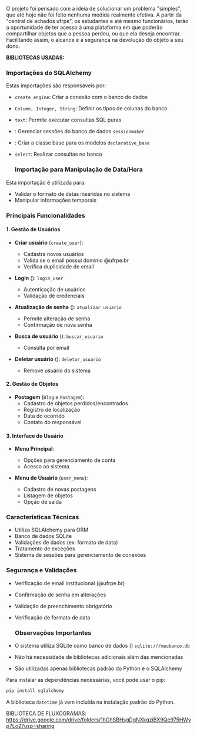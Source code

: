 O projeto foi pensado com a ideia de solucionar um problema "simples", que até hoje não foi feito nenhuma medida realmente efetiva. A partir da "central de achados ufrpe", os estudantes e até mesmo funcionários, terão a oportunidade de ter acesso à uma plataforma em que poderão compartilhar objetos que a pessoa perdeu, ou que ela deseja encontrar. Facilitando assim, o alcance e a segurança na devolução do objeto a seu dono.


**BIBLIOTECAS USADAS:** 
### Importações do SQLAlchemy
Estas importações são responsáveis por:
- `create_engine`: Criar a conexão com o banco de dados
- `Column, Integer, String`: Definir os tipos de colunas do banco
- `text`: Permite executar consultas SQL puras
- : Gerenciar sessões do banco de dados `sessionmaker`
- : Criar a classe base para os modelos `declarative_base`
- `select`: Realizar consultas no banco

  ### Importação para Manipulação de Data/Hora
Esta importação é utilizada para:
- Validar o formato de datas inseridas no sistema
- Manipular informações temporais





### Principais Funcionalidades
#### 1. Gestão de Usuários
- **Criar usuário** (`create_user`):
    - Cadastra novos usuários
    - Valida se o email possui domínio @ufrpe.br
    - Verifica duplicidade de email

- **Login** (): `login_user`
    - Autenticação de usuários
    - Validação de credenciais

- **Atualização de senha** (): `atualizar_usuario`
    - Permite alteração de senha
    - Confirmação de nova senha

- **Busca de usuário** (): `buscar_usuario`
    - Consulta por email

- **Deletar usuário** (): `deletar_usuario`
    - Remove usuário do sistema

#### 2. Gestão de Objetos
- **Postagem** (`Blog` e `Postagem`):
    - Cadastro de objetos perdidos/encontrados
    - Registro de localização
    - Data do ocorrido
    - Contato do responsável

#### 3. Interface do Usuário
- **Menu Principal**:
    - Opções para gerenciamento de conta
    - Acesso ao sistema

- **Menu do Usuário** (`user_menu`):
    - Cadastro de novas postagens
    - Listagem de objetos
    - Opção de saída

### Características Técnicas
- Utiliza SQLAlchemy para ORM
- Banco de dados SQLite
- Validações de dados (ex: formato de data)
- Tratamento de exceções
- Sistema de sessões para gerenciamento de conexões

### Segurança e Validações
- Verificação de email institucional (@ufrpe.br)
- Confirmação de senha em alterações
- Validação de preenchimento obrigatório
- Verificação de formato de data


  ### Observações Importantes
- O sistema utiliza SQLite como banco de dados () `sqlite:///meubanco.db`
- Não há necessidade de bibliotecas adicionais além das mencionadas
- São utilizadas apenas bibliotecas padrão do Python e o SQLAlchemy

Para instalar as dependências necessárias, você pode usar o pip:
``` bash
pip install sqlalchemy
```
A biblioteca `datetime` já vem incluída na instalação padrão do Python.
      

  BIBLIOTECA DE FLUXOGRAMAS:
  https://drive.google.com/drive/folders/1hGhSBHsgDgNXkgziBX9Qe975HWyp7Lo2?usp=sharing
